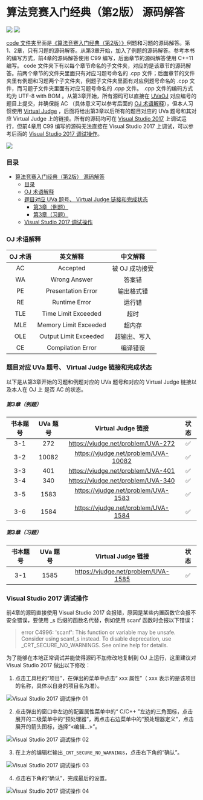 # 算法竞赛入门经典（第2版） 源码解答

[![](https://img.shields.io/badge/GitHub-ITcyx%2FLearnAlgorithm%2F%E7%AE%97%E6%B3%95%E7%AB%9E%E8%B5%9B%E5%85%A5%E9%97%A8%E7%BB%8F%E5%85%B8%EF%BC%88%E7%AC%AC2%E7%89%88%EF%BC%89-orange)](https://github.com/ITcyx/LearnAlgorithm/tree/main/%E7%AE%97%E6%B3%95%E7%AB%9E%E8%B5%9B%E5%85%A5%E9%97%A8%E7%BB%8F%E5%85%B8%EF%BC%88%E7%AC%AC2%E7%89%88%EF%BC%89 "GitHub 主页")
[![](https://img.shields.io/badge/Gitee-ITcyx%2FLearnAlgorithm%2F%E7%AE%97%E6%B3%95%E7%AB%9E%E8%B5%9B%E5%85%A5%E9%97%A8%E7%BB%8F%E5%85%B8%EF%BC%88%E7%AC%AC2%E7%89%88%EF%BC%89-red)](https://gitee.com/ITcyx/LearnAlgorithm/tree/main/%E7%AE%97%E6%B3%95%E7%AB%9E%E8%B5%9B%E5%85%A5%E9%97%A8%E7%BB%8F%E5%85%B8%EF%BC%88%E7%AC%AC2%E7%89%88%EF%BC%89 "Gitee 主页")

[code 文件夹](./code/ "code 文件夹")里面是[《算法竞赛入门经典（第2版）》](https://book.douban.com/subject/25902102/ "《算法竞赛入门经典（第2版）》")例题和习题的源码解答。第1、2章，只有习题的源码解答。从第3章开始，加入了例题的源码解答。参考本书的编写方式，前4章的源码解答使用 C99 编写，后面章节的源码解答使用 C++11 编写。 code 文件夹下有以每个章节命名的子文件夹，对应的是该章节的源码解答。前两个章节的文件夹里面只有对应习题号命名的 .cpp 文件；后面章节的文件夹里有例题和习题两个子文件夹，例题子文件夹里面有对应例题号命名的 .cpp 文件，而习题子文件夹里面有对应习题号命名的 .cpp 文件。 .cpp 文件的编码方式均为 UTF-8 with BOM 。从第3章开始，所有源码可以直接在 [UVaOJ](https://onlinejudge.org/ "UVaOJ") 对应编号的题目上提交，并确保能 AC （具体意义可以参考后面的 [OJ 术语解释](#OJ-术语解释)），但本人习惯使用 [Virtual Judge](https://vjudge.net/ "Virtual Judge") ，后面将给出第3章以后所有的题目对应的 UVa 题号和其对应 Virtual Judge 上的链接。所有的源码均可在 [Visual Studio 2017](https://visualstudio.microsoft.com/zh-hans/vs/older-downloads/ "Visual Studio 2017") 上调试运行，但前4章用 C99 编写的源码无法直接在 Visual Studio 2017 上调试，可以参考后面的 [Visual Studio 2017 调试操作](#Visual-Studio-2017-调试操作)。

[![](算法竞赛入门经典（第2版）.jpg)](https://book.douban.com/subject/25902102/ "《算法竞赛入门经典（第2版）》")

### 目录

- [算法竞赛入门经典（第2版） 源码解答](#算法竞赛入门经典第2版-源码解答)
    - [目录](#目录)
    - [OJ 术语解释](#oj-术语解释)
    - [题目对应 UVa 题号、 Virtual Judge 链接和完成状态](#题目对应-uva-题号-virtual-judge-链接和完成状态)
        - [第3章（例题）](#第3章例题)
        - [第3章（习题）](#第3章习题)
    - [Visual Studio 2017 调试操作](#visual-studio-2017-调试操作)

### OJ 术语解释

OJ 术语|英文解释|中文解释
:-:|:-:|:-:
AC|Accepted|被 OJ 成功接受
WA|Wrong Answer|答案错
PE|Presentation Error|输出格式错
RE|Runtime Error|运行错
TLE|Time Limit Exceeded|超时
MLE|Memory Limit Exceeded|超内存
OLE|Output Limit Exceeded|超输出、写入
CE|Compilation Error|编译错误

### 题目对应 UVa 题号、 Virtual Judge 链接和完成状态

以下是从第3章开始的习题和例题对应的 UVa 题号和对应的 Virtual Judge 链接以及本人在 OJ 上 是否 AC 的状态。

##### 第3章（例题）

书本题号|UVa 题号|Virtual Judge 链接|状态
:-:|:-:|:-:|:-:
3-1|272|https://vjudge.net/problem/UVA-272|✅
3-2|10082|https://vjudge.net/problem/UVA-10082|✅
3-3|401|https://vjudge.net/problem/UVA-401|✅
3-4|340|https://vjudge.net/problem/UVA-340|✅
3-5|1583|https://vjudge.net/problem/UVA-1583|✅
3-6|1584|https://vjudge.net/problem/UVA-1584|✅

##### 第3章（习题）

书本题号|UVa 题号|Virtual Judge 链接|状态
:-:|:-:|:-:|:-:
3-1|1585|https://vjudge.net/problem/UVA-1585|✅

### Visual Studio 2017 调试操作

前4章的源码直接使用 Visual Studio 2017 会报错，原因是某些内置函数它会报不安全错误，要使用 _s 后缀的函数名代替，例如使用 scanf 函数时会报以下错误：

> error C4996: 'scanf': This function or variable may be unsafe. Consider using scanf_s instead. To disable deprecation, use _CRT_SECURE_NO_WARNINGS. See online help for details.

为了能够在本地正常调试并能使得源码不加修改地复制到 OJ 上运行，这里建议对 Visual Studio 2017 做出以下修改：

1. 点击工具栏的“项目”，在弹出的菜单中点击“ xxx 属性”（ xxx 表示的是该项目的名称，具体以自身的项目名为准）。

![](Visual%20Studio%202017%20调试操作%2001.png "Visual Studio 2017 调试操作 01")

2. 点击弹出的窗口中左边的配置属性菜单中的“ C/C++ ”左边的三角图标，点击展开的二级菜单中的“预处理器”，再点击右边菜单中的“预处理器定义”，点击展开的箭头图标，选择“<编辑...>”。

![](Visual%20Studio%202017%20调试操作%2002.png "Visual Studio 2017 调试操作 02")

3. 在上方的编辑栏输出```_CRT_SECURE_NO_WARNINGS```，点击右下角的“确认”。

![](Visual%20Studio%202017%20调试操作%2003.png "Visual Studio 2017 调试操作 03")

4. 点击右下角的“确认”，完成最后的设置。

![](Visual%20Studio%202017%20调试操作%2004.png "Visual Studio 2017 调试操作 04")